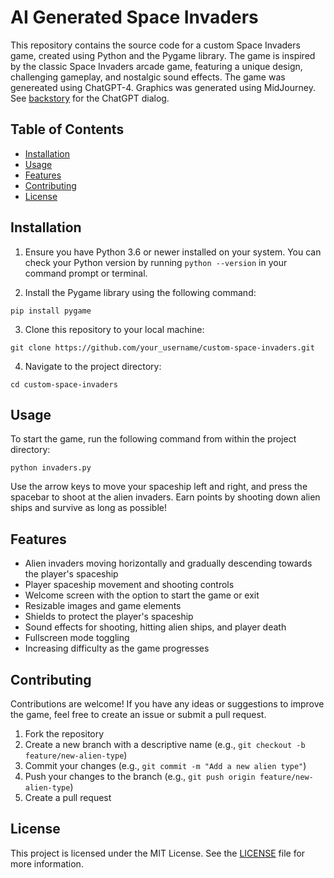 
# AI Generated Space Invaders

This repository contains the source code for a custom Space Invaders
game, created using Python and the Pygame library. The game is
inspired by the classic Space Invaders arcade game, featuring a unique
design, challenging gameplay, and nostalgic sound effects. The game 
was genereated using ChatGPT-4. Graphics was generated using MidJourney.
See [backstory](./backstory.md) for the ChatGPT dialog.

## Table of Contents

- [Installation](#installation)
- [Usage](#usage)
- [Features](#features)
- [Contributing](#contributing)
- [License](#license)

## Installation

1. Ensure you have Python 3.6 or newer installed on your system. You
   can check your Python version by running `python --version` in your
   command prompt or terminal.

2. Install the Pygame library using the following command:

```
pip install pygame
```


3. Clone this repository to your local machine:

```
git clone https://github.com/your_username/custom-space-invaders.git
```


4. Navigate to the project directory:

```
cd custom-space-invaders
```

## Usage

To start the game, run the following command from within the project
directory:

```
python invaders.py
```

Use the arrow keys to move your spaceship left and right, and press the spacebar to shoot at the alien invaders. Earn points by shooting down alien ships and survive as long as possible!

## Features

- Alien invaders moving horizontally and gradually descending towards the player's spaceship
- Player spaceship movement and shooting controls
- Welcome screen with the option to start the game or exit
- Resizable images and game elements
- Shields to protect the player's spaceship
- Sound effects for shooting, hitting alien ships, and player death
- Fullscreen mode toggling
- Increasing difficulty as the game progresses

## Contributing

Contributions are welcome! If you have any ideas or suggestions to improve the game, feel free to create an issue or submit a pull request.

1. Fork the repository
2. Create a new branch with a descriptive name (e.g., `git checkout -b feature/new-alien-type`)
3. Commit your changes (e.g., `git commit -m "Add a new alien type"`)
4. Push your changes to the branch (e.g., `git push origin feature/new-alien-type`)
5. Create a pull request

## License

This project is licensed under the MIT License. See the [LICENSE](LICENSE) file for more information.
